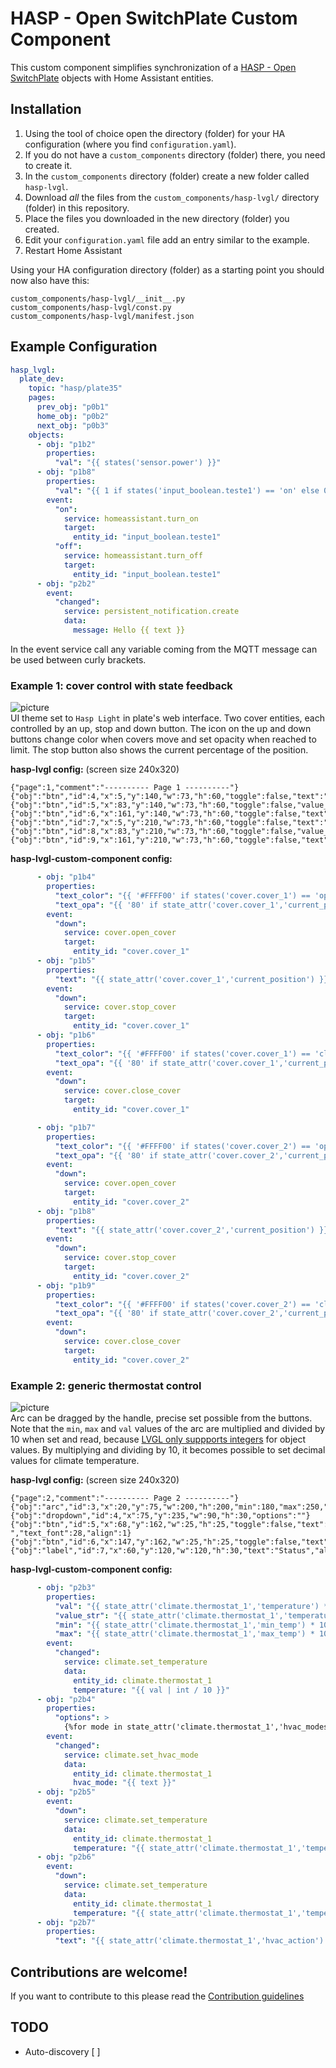 # HASP - Open SwitchPlate Custom Component

This custom component simplifies synchronization of a [HASP - Open SwitchPlate](https://fvanroie.github.io/hasp-docs/#) objects with Home Assistant entities.

## Installation

1. Using the tool of choice open the directory (folder) for your HA configuration (where you find `configuration.yaml`).
2. If you do not have a `custom_components` directory (folder) there, you need to create it.
3. In the `custom_components` directory (folder) create a new folder called `hasp-lvgl`.
4. Download _all_ the files from the `custom_components/hasp-lvgl/` directory (folder) in this repository.
5. Place the files you downloaded in the new directory (folder) you created.
6. Edit your `configuration.yaml` file add an entry similar to the example.
7. Restart Home Assistant

Using your HA configuration directory (folder) as a starting point you should now also have this:

```text
custom_components/hasp-lvgl/__init__.py
custom_components/hasp-lvgl/const.py
custom_components/hasp-lvgl/manifest.json
```

## Example Configuration 

```yaml
hasp_lvgl:
  plate_dev:
    topic: "hasp/plate35"
    pages:
      prev_obj: "p0b1"
      home_obj: "p0b2"
      next_obj: "p0b3"
    objects:
      - obj: "p1b2"
        properties:
          "val": "{{ states('sensor.power') }}"
      - obj: "p1b8"
        properties:
          "val": "{{ 1 if states('input_boolean.teste1') == 'on' else 0 }}"
        event:
          "on":
            service: homeassistant.turn_on
            target:
              entity_id: "input_boolean.teste1"
          "off":
            service: homeassistant.turn_off
            target:
              entity_id: "input_boolean.teste1"
      - obj: "p2b2"
        event:
          "changed":
            service: persistent_notification.create
            data:
              message: Hello {{ text }}
```

In the event service call any variable coming from the MQTT message can be used between curly brackets. 

### Example 1: cover control with state feedback
![picture](https://user-images.githubusercontent.com/1550668/112142921-77daf580-8bd7-11eb-9626-ebfb3423629d.png)
<br>UI theme set to `Hasp Light` in plate's web interface. Two cover entities, each controlled by an up, stop and down button. The icon on the up and down buttons change color when covers move and set opacity when reached to limit. The stop button also shows the current percentage of the position.

**hasp-lvgl config:** (screen size 240x320) 
```text
{"page":1,"comment":"---------- Page 1 ----------"}
{"obj":"btn","id":4,"x":5,"y":140,"w":73,"h":60,"toggle":false,"text":"\uF077","text_font":28}
{"obj":"btn","id":5,"x":83,"y":140,"w":73,"h":60,"toggle":false,"value_str":"\uF04D","text_font":12,"text_color":"Teal","value_font":28,"value_color":"#FFFFFF"}
{"obj":"btn","id":6,"x":161,"y":140,"w":73,"h":60,"toggle":false,"text":"\uF078","text_font":28}
{"obj":"btn","id":7,"x":5,"y":210,"w":73,"h":60,"toggle":false,"text":"\uF077","text_font":28}
{"obj":"btn","id":8,"x":83,"y":210,"w":73,"h":60,"toggle":false,"value_str":"\uF04D","text_font":12,"text_color":"teal","value_font":28,"value_color":"#FFFFFF"}
{"obj":"btn","id":9,"x":161,"y":210,"w":73,"h":60,"toggle":false,"text":"\uF078","text_font":28}
```
**hasp-lvgl-custom-component config:**
```yaml
      - obj: "p1b4"
        properties:
          "text_color": "{{ '#FFFF00' if states('cover.cover_1') == 'opening' else '#FFFFFF' }}"
          "text_opa": "{{ '80' if state_attr('cover.cover_1','current_position') == 100 else '255' }}"
        event:
          "down":
            service: cover.open_cover
            target:
              entity_id: "cover.cover_1"
      - obj: "p1b5"
        properties:
          "text": "{{ state_attr('cover.cover_1','current_position') }}" 
        event:
          "down":
            service: cover.stop_cover
            target:
              entity_id: "cover.cover_1"
      - obj: "p1b6"
        properties:
          "text_color": "{{ '#FFFF00' if states('cover.cover_1') == 'closing' else '#FFFFFF' }}"
          "text_opa": "{{ '80' if state_attr('cover.cover_1','current_position') == 0 else '255' }}"
        event:
          "down":
            service: cover.close_cover
            target:
              entity_id: "cover.cover_1"

      - obj: "p1b7"
        properties:
          "text_color": "{{ '#FFFF00' if states('cover.cover_2') == 'opening' else '#FFFFFF' }}"
          "text_opa": "{{ '80' if state_attr('cover.cover_2','current_position') == 100 else '255' }}"
        event:
          "down":
            service: cover.open_cover
            target:
              entity_id: "cover.cover_2"
      - obj: "p1b8"
        properties:
          "text": "{{ state_attr('cover.cover_2','current_position') }}" 
        event:
          "down":
            service: cover.stop_cover
            target:
              entity_id: "cover.cover_2"
      - obj: "p1b9"
        properties:
          "text_color": "{{ '#FFFF00' if states('cover.cover_2') == 'closing' else '#FFFFFF' }}"
          "text_opa": "{{ '80' if state_attr('cover.cover_2','current_position') == 0 else '255' }}"
        event:
          "down":
            service: cover.close_cover
            target:
              entity_id: "cover.cover_2"
```

### Example 2: generic thermostat control
![picture](https://user-images.githubusercontent.com/1550668/112160012-09536300-8bea-11eb-867d-53c64894c324.png)
<br>Arc can be dragged by the handle, precise set possible from the buttons. Note that the `min`, `max` and `val` values of the arc are multiplied and divided by 10 when set and read, because [LVGL only suppports integers](https://github.com/fvanroie/hasp-lvgl/issues/81) for object values. By multiplying and dividing by 10, it becomes possible to set decimal values for climate temperature.

**hasp-lvgl config:** (screen size 240x320) 
```text
{"page":2,"comment":"---------- Page 2 ----------"}
{"obj":"arc","id":3,"x":20,"y":75,"w":200,"h":200,"min":180,"max":250,"border_side":0,"type":0,"rotation":0,"start_angle":135,"end_angle":45,"start_angle1":135,"end_angle1":45,"value_font":28,"value_color":"#2C3E50","adjustable":"true"}
{"obj":"dropdown","id":4,"x":75,"y":235,"w":90,"h":30,"options":""}
{"obj":"btn","id":5,"x":68,"y":162,"w":25,"h":25,"toggle":false,"text":"-","text_font":28,"align":1}
{"obj":"btn","id":6,"x":147,"y":162,"w":25,"h":25,"toggle":false,"text":"+","text_font":28,"align":1}
{"obj":"label","id":7,"x":60,"y":120,"w":120,"h":30,"text":"Status","align":1,"padh":50}
```
**hasp-lvgl-custom-component config:**
```yaml
      - obj: "p2b3"
        properties:
          "val": "{{ state_attr('climate.thermostat_1','temperature') * 10 | int }}"
          "value_str": "{{ state_attr('climate.thermostat_1','temperature') }}"
          "min": "{{ state_attr('climate.thermostat_1','min_temp') * 10 | int }}"
          "max": "{{ state_attr('climate.thermostat_1','max_temp') * 10 | int }}"
        event:
          "changed":
            service: climate.set_temperature
            data:
              entity_id: climate.thermostat_1
              temperature: "{{ val | int / 10 }}"
      - obj: "p2b4"
        properties:
          "options": >
            {%for mode in state_attr('climate.thermostat_1','hvac_modes')%}{{mode+"\n"|e}}{%-if not loop.last%}{%-endif%}{%-endfor%}
        event:
          "changed":
            service: climate.set_hvac_mode
            data:
              entity_id: climate.thermostat_1
              hvac_mode: "{{ text }}"
      - obj: "p2b5"
        event:
          "down":
            service: climate.set_temperature
            data:
              entity_id: climate.thermostat_1
              temperature: "{{ state_attr('climate.thermostat_1','temperature') - state_attr('climate.thermostat_1','target_temp_step') | float}}" 
      - obj: "p2b6"
        event:
          "down":
            service: climate.set_temperature
            data:
              entity_id: climate.thermostat_1
              temperature: "{{ state_attr('climate.thermostat_1','temperature') + state_attr('climate.thermostat_1','target_temp_step') | float}}" 
      - obj: "p2b7"
        properties:
          "text": "{{ state_attr('climate.thermostat_1','hvac_action') }}"
```



## Contributions are welcome!

If you want to contribute to this please read the [Contribution guidelines](CONTRIBUTING.md)


## TODO

- Auto-discovery [ ]
